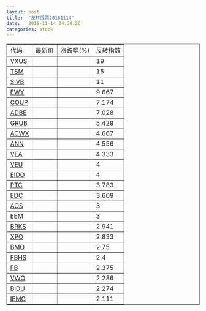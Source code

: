 ```yaml
---
layout: post
title:  "反转股票20181114"
date:   2018-11-14 04:38:26
categories: stock
---
```


<script type="text/javascript">
var stockList = []
stockList.push('gb_vxus');
stockList.push('gb_tsm');
stockList.push('gb_sivb');
stockList.push('gb_ewy');
stockList.push('gb_coup');
stockList.push('gb_adbe');
stockList.push('gb_grub');
stockList.push('gb_acwx');
stockList.push('gb_ann');
stockList.push('gb_vea');
stockList.push('gb_veu');
stockList.push('gb_eido');
stockList.push('gb_ptc');
stockList.push('gb_edc');
stockList.push('gb_aos');
stockList.push('gb_eem');
stockList.push('gb_brks');
stockList.push('gb_xpo');
stockList.push('gb_bmo');
stockList.push('gb_fbhs');
stockList.push('gb_fb');
stockList.push('gb_vwo');
stockList.push('gb_bidu');
stockList.push('gb_iemg');
</script>

<table border="1">
 <tr>
 <td>代码</td>
  <td>最新价</td>
  <td>涨跌幅(%)</td>
 <td>反转指数</td>
</tr>
  <tr id="vxus"><td><a href="http://stock.finance.sina.com.cn/usstock/quotes/VXUS.html" target="_blank">VXUS</a></td><td></td><td></td><td>19</td></tr>
  <tr id="tsm"><td><a href="http://stock.finance.sina.com.cn/usstock/quotes/TSM.html" target="_blank">TSM</a></td><td></td><td></td><td>15</td></tr>
  <tr id="sivb"><td><a href="http://stock.finance.sina.com.cn/usstock/quotes/SIVB.html" target="_blank">SIVB</a></td><td></td><td></td><td>11</td></tr>
  <tr id="ewy"><td><a href="http://stock.finance.sina.com.cn/usstock/quotes/EWY.html" target="_blank">EWY</a></td><td></td><td></td><td>9.667</td></tr>
  <tr id="coup"><td><a href="http://stock.finance.sina.com.cn/usstock/quotes/COUP.html" target="_blank">COUP</a></td><td></td><td></td><td>7.174</td></tr>
  <tr id="adbe"><td><a href="http://stock.finance.sina.com.cn/usstock/quotes/ADBE.html" target="_blank">ADBE</a></td><td></td><td></td><td>7.028</td></tr>
  <tr id="grub"><td><a href="http://stock.finance.sina.com.cn/usstock/quotes/GRUB.html" target="_blank">GRUB</a></td><td></td><td></td><td>5.429</td></tr>
  <tr id="acwx"><td><a href="http://stock.finance.sina.com.cn/usstock/quotes/ACWX.html" target="_blank">ACWX</a></td><td></td><td></td><td>4.667</td></tr>
  <tr id="ann"><td><a href="http://stock.finance.sina.com.cn/usstock/quotes/ANN.html" target="_blank">ANN</a></td><td></td><td></td><td>4.556</td></tr>
  <tr id="vea"><td><a href="http://stock.finance.sina.com.cn/usstock/quotes/VEA.html" target="_blank">VEA</a></td><td></td><td></td><td>4.333</td></tr>
  <tr id="veu"><td><a href="http://stock.finance.sina.com.cn/usstock/quotes/VEU.html" target="_blank">VEU</a></td><td></td><td></td><td>4</td></tr>
  <tr id="eido"><td><a href="http://stock.finance.sina.com.cn/usstock/quotes/EIDO.html" target="_blank">EIDO</a></td><td></td><td></td><td>4</td></tr>
  <tr id="ptc"><td><a href="http://stock.finance.sina.com.cn/usstock/quotes/PTC.html" target="_blank">PTC</a></td><td></td><td></td><td>3.783</td></tr>
  <tr id="edc"><td><a href="http://stock.finance.sina.com.cn/usstock/quotes/EDC.html" target="_blank">EDC</a></td><td></td><td></td><td>3.609</td></tr>
  <tr id="aos"><td><a href="http://stock.finance.sina.com.cn/usstock/quotes/AOS.html" target="_blank">AOS</a></td><td></td><td></td><td>3</td></tr>
  <tr id="eem"><td><a href="http://stock.finance.sina.com.cn/usstock/quotes/EEM.html" target="_blank">EEM</a></td><td></td><td></td><td>3</td></tr>
  <tr id="brks"><td><a href="http://stock.finance.sina.com.cn/usstock/quotes/BRKS.html" target="_blank">BRKS</a></td><td></td><td></td><td>2.941</td></tr>
  <tr id="xpo"><td><a href="http://stock.finance.sina.com.cn/usstock/quotes/XPO.html" target="_blank">XPO</a></td><td></td><td></td><td>2.833</td></tr>
  <tr id="bmo"><td><a href="http://stock.finance.sina.com.cn/usstock/quotes/BMO.html" target="_blank">BMO</a></td><td></td><td></td><td>2.75</td></tr>
  <tr id="fbhs"><td><a href="http://stock.finance.sina.com.cn/usstock/quotes/FBHS.html" target="_blank">FBHS</a></td><td></td><td></td><td>2.4</td></tr>
  <tr id="fb"><td><a href="http://stock.finance.sina.com.cn/usstock/quotes/FB.html" target="_blank">FB</a></td><td></td><td></td><td>2.375</td></tr>
  <tr id="vwo"><td><a href="http://stock.finance.sina.com.cn/usstock/quotes/VWO.html" target="_blank">VWO</a></td><td></td><td></td><td>2.286</td></tr>
  <tr id="bidu"><td><a href="http://stock.finance.sina.com.cn/usstock/quotes/BIDU.html" target="_blank">BIDU</a></td><td></td><td></td><td>2.274</td></tr>
  <tr id="iemg"><td><a href="http://stock.finance.sina.com.cn/usstock/quotes/IEMG.html" target="_blank">IEMG</a></td><td></td><td></td><td>2.111</td></tr>
</table>
